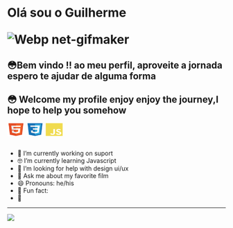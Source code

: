 <h1> Olá sou o Guilherme

![Webp net-gifmaker](https://user-images.githubusercontent.com/72584502/146660538-1ea0e168-514a-4b8d-bbc7-e57ab7a3d440.gif)

 
<h2>😳Bem vindo !! ao meu perfil, aproveite a jornada espero te ajudar de alguma forma</h2>
<h2>😳 Welcome my profile enjoy enjoy the journey,I hope to help you somehow</h2>
 
<div>

 
</div>
 
 
 
 
<div>
<img align="center" alt="Gui-HTML" height="30" width="40" src="https://raw.githubusercontent.com/devicons/devicon/master/icons/html5/html5-original.svg">
<img align="center" alt="Gui-CSS" height="30" width="40" src="https://raw.githubusercontent.com/devicons/devicon/master/icons/css3/css3-original.svg">
<img align="center" alt="Gui-Js" height="30" width="40" src="https://raw.githubusercontent.com/devicons/devicon/master/icons/javascript/javascript-plain.svg">
</div><br>
 
- 🔭 I’m currently working on suport
- 🤓 I’m currently learning Javascript
- 🤔 I’m looking for help with design ui/ux
- 💬 Ask me about my favorite film
- 😄 Pronouns: he/his
- 🤡 Fun fact: 
- 🦆
 
<hr>

<a href="https://www.linkedin.com/in/guilherme-alves-163783156" target="_blank"><img src="https://img.shields.io/badge/-LinkedIn-%230077B5?style=for-the-badge&logo=linkedin&logoColor=white" target="_blank"></a>
</div>

 
